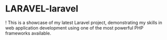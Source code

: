 # LARAVEL-laravel
! This is a showcase of my latest Laravel project, demonstrating my skills in web application development using one of the most powerful PHP frameworks available.
